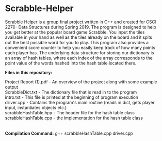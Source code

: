 # Scrabble-Helper

Scrabble Helper is a group final project written in C++ and created for CSCI 2270- Data Structures during Spring 2019. The program is designed to help you
get better at the popular board game Scrabble. You input the tiles available in your hand as well as the tiles already on the board and 
it spits out the best possible word for you to play. This program also provides a convenient score counter to help you easily keep
track of how many points each player has.
The underlying data structure for storing our dictionary is an array of hash tables, where each index of the array corresponds to the point
value of the words hashed into the hash table located there.

<b>Files in this repository:</b>

Project Report (1).pdf  - An overview of the project along with some example output<br>
ScrabbleDict.txt        - The dictionary file that is read in to the program<br>
intro.txt               - This file is printed at the beginning of program execution<br>
driver.cpp              - Contains the program's main routine (reads in dict, gets player input, instantiates objects etc.)<br>
scrabbleHashTable.hpp   - The header file for the hash table class<br>
scrabbleHashTable.cpp   - the implementation for the hash table class<br>
<br><br>
<b>Compilation Command:</b>
g++ scrabbleHashTable.cpp driver.cpp
